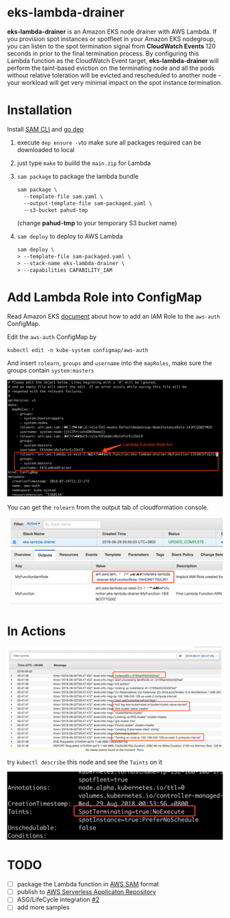 

# eks-lambda-drainer

**eks-lambda-drainer** is an Amazon EKS node drainer with AWS Lambda. If you provision spot instances or spotfleet in your Amazon EKS nodegroup, you can listen to the spot termination signal from **CloudWatch Events** 120 seconds in prior to the final termination process. By configuring this Lambda function as the CloudWatch Event target, **eks-lambda-drainer**  will perform the taint-based eviction on the terminating node and all the pods without relative toleration will be evicted and rescheduled to another node - your workload will get very minimal impact on the spot instance termination.



# Installation

Install [SAM CLI](https://github.com/awslabs/aws-sam-cli) and [go dep](https://golang.github.io/dep/docs/installation.html)

1. execute `dep ensure -v`to make sure all packages required can be downloaded to local

2. just type `make` to buiild the `main.zip` for Lambda

3. `sam package` to package the lambda bundle

   ```
   sam package \
     --template-file sam.yaml \
     --output-template-file sam-packaged.yaml \
     --s3-bucket pahud-tmp
   ```

   (change **pahud-tmp** to your temporary S3 bucket name)

4. `sam deploy` to deploy to AWS Lambda 

   ```
   sam deploy \
   > --template-file sam-packaged.yaml \
   > --stack-name eks-lambda-drainer \
   > --capabilities CAPABILITY_IAM
   ```


# Add Lambda Role into ConfigMap

Read Amazon EKS [document](https://docs.aws.amazon.com/eks/latest/userguide/add-user-role.html) about how to add an IAM Role to the `aws-auth` ConfigMap. 

Edit the `aws-auth` ConfigMap by 

```
kubectl edit -n kube-system configmap/aws-auth
```

And insert `rolearn`, `groups` and `username` into the `mapRoles`, make sure the groups contain `system:masters`

![](images/04.png)



You can get the `rolearn` from the output tab of cloudformation console.

![](images/05.png)





# In Actions

![](images/01.png)



try `kubectl describe` this node and see the `Taints` on it

![](images/03.png)





# TODO

- [ ] package the Lambda function in [AWS SAM](https://docs.aws.amazon.com/lambda/latest/dg/serverless_app.html) format
- [ ] publish to [AWS Serverless Applicaton Repository](https://aws.amazon.com/tw/serverless/serverlessrepo/)
- [ ] ASG/LifeCycle integration [#2](https://github.com/pahud/eks-lambda-drainer/issues/2)
- [ ] add more samples
